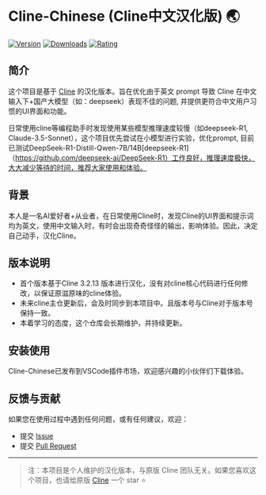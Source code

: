 # Cline-Chinese (Cline中文汉化版) 🌏

[![Version](https://img.shields.io/visual-studio-marketplace/v/HybridTalentComputing.cline-chinese)](https://marketplace.visualstudio.com/items?itemName=HybridTalentComputing.cline-chinese)
[![Downloads](https://img.shields.io/visual-studio-marketplace/d/HybridTalentComputing.cline-chinese)](https://marketplace.visualstudio.com/items?itemName=HybridTalentComputing.cline-chinese)
[![Rating](https://img.shields.io/visual-studio-marketplace/r/HybridTalentComputing.cline-chinese)](https://marketplace.visualstudio.com/items?itemName=HybridTalentComputing.cline-chinese)

## 简介

这个项目是基于 [Cline](https://github.com/cline/cline) 的汉化版本。旨在优化由于英文 prompt 导致 Cline 在中文输入下+国产大模型（如：deepseek）表现不佳的问题, 并提供更符合中文用户习惯的UI界面和功能。

日常使用cline等编程助手时发现使用某些模型推理速度较慢（如deepseek-R1, Claude-3.5-Sonnet），这个项目优先尝试在小模型进行实验，优化prompt, 目前已测试DeepSeek-R1-Distill-Qwen-7B/14B[deepseek-R1]（https://github.com/deepseek-ai/DeepSeek-R1）工作良好，推理速度极快，大大减少等待的时间，推荐大家使用和体验。

## 背景

本人是一名AI爱好者+从业者，在日常使用Cline时，发现Cline的UI界面和提示词均为英文，使用中文输入时，有时会出现奇奇怪怪的输出，影响体验。因此，决定自己动手，汉化Cline。

## 版本说明

- 首个版本基于Cline 3.2.13 版本进行汉化，没有对cline核心代码进行任何修改，以保证原滋原味的cline体验。
- 未来cline主仓更新后，会及时同步到本项目中。且版本号与Cline对于版本号保持一致。
- 本着学习的态度，这个仓库会长期维护，并持续更新。

## 安装使用

Cline-Chinese已发布到VSCode插件市场，欢迎感兴趣的小伙伴们下载体验。

## 反馈与贡献

如果您在使用过程中遇到任何问题，或有任何建议，欢迎：

- 提交 [Issue](https://github.com/HybridTalentComputing/cline-chinese/issues)
- 提交 [Pull Request](https://github.com/HybridTalentComputing/cline-chinese/pulls)

---

> 注：本项目是个人维护的汉化版本，与原版 Cline 团队无关。如果您喜欢这个项目，也请给原版 [Cline](https://github.com/cline/cline) 一个 star ⭐️





